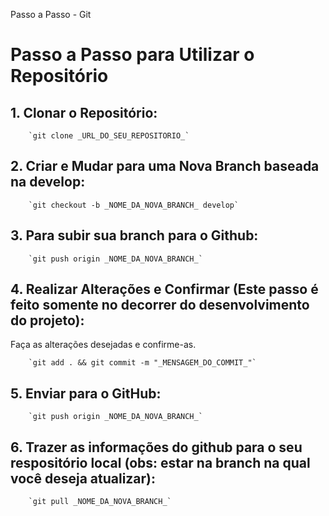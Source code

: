   Passo a Passo - Git

Passo a Passo para Utilizar o Repositório
=========================================

1\. Clonar o Repositório:
-------------------------

        `git clone _URL_DO_SEU_REPOSITORIO_`
        

2\. Criar e Mudar para uma Nova Branch baseada na develop:
---------------------------------------

        `git checkout -b _NOME_DA_NOVA_BRANCH_ develop`
        
3\. Para subir sua branch para o Github:
---------------------------------------

        `git push origin _NOME_DA_NOVA_BRANCH_`    

4\. Realizar Alterações e Confirmar (Este passo é feito somente no decorrer do desenvolvimento do projeto):
------------------------------------

Faça as alterações desejadas e confirme-as.

        `git add . && git commit -m "_MENSAGEM_DO_COMMIT_"`
        
    

5\. Enviar para o GitHub:
-------------------------

        `git push origin _NOME_DA_NOVA_BRANCH_`

6\. Trazer as informações do github para o seu respositório local (obs: estar na branch na qual você deseja atualizar):
-------------------------

        `git pull _NOME_DA_NOVA_BRANCH_`

